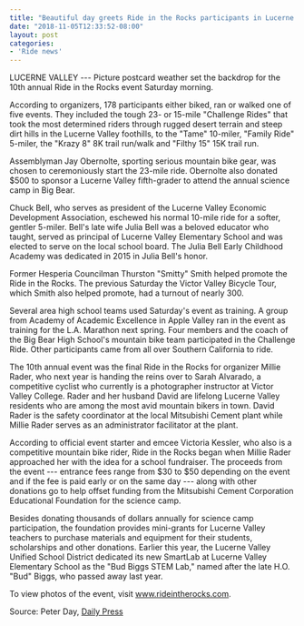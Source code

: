 ```yaml
---
title: "Beautiful day greets Ride in the Rocks participants in Lucerne Valley"
date: "2018-11-05T12:33:52-08:00"
layout: post
categories:
- 'Ride news'
---
```


LUCERNE VALLEY --- Picture postcard weather set the backdrop for the 10th annual Ride in the Rocks event Saturday morning.

According to organizers, 178 participants either biked, ran or walked one of five events. They included the tough 23- or 15-mile "Challenge Rides" that took the most determined riders through rugged desert terrain and steep dirt hills in the Lucerne Valley foothills, to the "Tame" 10-miler, "Family Ride" 5-miler, the "Krazy 8" 8K trail run/walk and "Filthy 15" 15K trail run.

Assemblyman Jay Obernolte, sporting serious mountain bike gear, was chosen to ceremoniously start the 23-mile ride. Obernolte also donated $500 to sponsor a Lucerne Valley fifth-grader to attend the annual science camp in Big Bear.

Chuck Bell, who serves as president of the Lucerne Valley Economic Development Association, eschewed his normal 10-mile ride for a softer, gentler 5-miler. Bell's late wife Julia Bell was a beloved educator who taught, served as principal of Lucerne Valley Elementary School and was elected to serve on the local school board. The Julia Bell Early Childhood Academy was dedicated in 2015 in Julia Bell's honor.

Former Hesperia Councilman Thurston "Smitty" Smith helped promote the Ride in the Rocks. The previous Saturday the Victor Valley Bicycle Tour, which Smith also helped promote, had a turnout of nearly 300.

Several area high school teams used Saturday's event as training. A group from Academy of Academic Excellence in Apple Valley ran in the event as training for the L.A. Marathon next spring. Four members and the coach of the Big Bear High School's mountain bike team participated in the Challenge Ride. Other participants came from all over Southern California to ride.

The 10th annual event was the final Ride in the Rocks for organizer Millie Rader, who next year is handing the reins over to Sarah Alvarado, a competitive cyclist who currently is a photographer instructor at Victor Valley College. Rader and her husband David are lifelong Lucerne Valley residents who are among the most avid mountain bikers in town. David Rader is the safety coordinator at the local Mitsubishi Cement plant while Millie Rader serves as an administrator facilitator at the plant.

According to official event starter and emcee Victoria Kessler, who also is a competitive mountain bike rider, Ride in the Rocks began when Millie Rader approached her with the idea for a school fundraiser. The proceeds from the event --- entrance fees range from $30 to $50 depending on the event and if the fee is paid early or on the same day --- along with other donations go to help offset funding from the Mitsubishi Cement Corporation Educational Foundation for the science camp.

Besides donating thousands of dollars annually for science camp participation, the foundation provides mini-grants for Lucerne Valley teachers to purchase materials and equipment for their students, scholarships and other donations. Earlier this year, the Lucerne Valley Unified School District dedicated its new SmartLab at Lucerne Valley Elementary School as the "Bud Biggs STEM Lab," named after the late H.O. "Bud" Biggs, who passed away last year.

To view photos of the event, visit www.rideintherocks.com.

Source: Peter Day, [Daily Press](https://www.vvdailypress.com)
